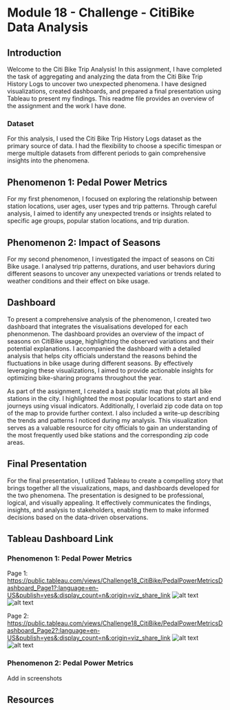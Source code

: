 # Module 18 - Challenge - CitiBike Data Analysis

## Introduction
Welcome to the Citi Bike Trip Analysis! In this assignment, I have completed the task of aggregating and analyzing the data from the Citi Bike Trip History Logs to uncover two unexpected phenomena. I have designed visualizations, created dashboards, and prepared a final presentation using Tableau to present my findings. This readme file provides an overview of the assignment and the work I have done.

### Dataset
For this analysis, I used the Citi Bike Trip History Logs dataset as the primary source of data. I had the flexibility to choose a specific timespan or merge multiple datasets from different periods to gain comprehensive insights into the phenomena.

## Phenomenon 1: Pedal Power Metrics
For my first phenomenon, I focused on exploring the relationship between station locations, user ages, user types and trip patterns. Through careful analysis, I aimed to identify any unexpected trends or insights related to specific age groups, popular station locations, and trip duration.

## Phenomenon 2: Impact of Seasons
For my second phenomenon, I investigated the impact of seasons on Citi Bike usage. I analysed trip patterns, durations, and user behaviors during different seasons to uncover any unexpected variations or trends related to weather conditions and their effect on bike usage.

## Dashboard
To present a comprehensive analysis of the phenomenon, I created two dashboard that integrates the visualisations developed for each phenonmenon. The dashboard provides an overview of the impact of seasons on CitiBike usage, highlighting the observed variations and their potential explanations. I accompanied the dashboard with a detailed analysis that helps city officials understand the reasons behind the fluctuations in bike usage during different seasons. By effectively leveraging these visualizations, I aimed to provide actionable insights for optimizing bike-sharing programs throughout the year.

As part of the assignment, I created a basic static map that plots all bike stations in the city. I highlighted the most popular locations to start and end journeys using visual indicators. Additionally, I overlaid zip code data on top of the map to provide further context. I also included a write-up describing the trends and patterns I noticed during my analysis. This visualization serves as a valuable resource for city officials to gain an understanding of the most frequently used bike stations and the corresponding zip code areas.

## Final Presentation
For the final presentation, I utilized Tableau to create a compelling story that brings together all the visualizations, maps, and dashboards developed for the two phenomena. The presentation is designed to be professional, logical, and visually appealing. It effectively communicates the findings, insights, and analysis to stakeholders, enabling them to make informed decisions based on the data-driven observations.


## Tableau Dashboard Link

### Phenomenon 1: Pedal Power Metrics
Page 1: https://public.tableau.com/views/Challenge18_CitiBike/PedalPowerMetricsDashboard_Page1?:language=en-US&publish=yes&:display_count=n&:origin=viz_share_link
![alt text](https://github.com/Akif23Hasan/Module_18_Challenge-CitiBike/blob/main/Dashboard%20Screenshots/PedalMetrics_Dashboard_ViewPage1.png)
![alt text](https://github.com/Akif23Hasan/Module_18_Challenge-CitiBike/blob/main/Dashboard%20Screenshots/PedalPowerMetrics_ViewPage2.png)


Page 2: https://public.tableau.com/views/Challenge18_CitiBike/PedalPowerMetricsDashboard_Page2?:language=en-US&publish=yes&:display_count=n&:origin=viz_share_link
![alt text](https://github.com/Akif23Hasan/Module_18_Challenge-CitiBike/blob/main/Dashboard%20Screenshots/SeasonsAnalysisDashboard_Page1.png)
![alt text](https://github.com/Akif23Hasan/Module_18_Challenge-CitiBike/blob/main/Dashboard%20Screenshots/SeasonsAnalysisDashboard_Page2.png)

### Phenomenon 2: Pedal Power Metrics
Add in screenshots

## Resources
